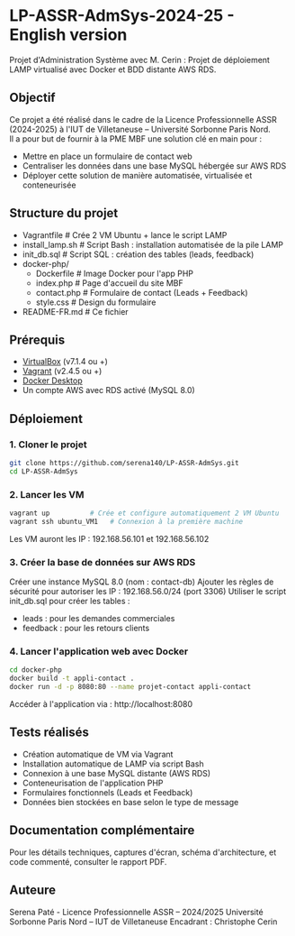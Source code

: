 # LP-ASSR-AdmSys-2024-25 - English version
Projet d'Administration Système avec M. Cerin : Projet de déploiement LAMP virtualisé avec Docker et BDD distante AWS RDS.

## Objectif
Ce projet a été réalisé dans le cadre de la Licence Professionnelle ASSR (2024-2025) à l'IUT de Villetaneuse – Université Sorbonne Paris Nord.  
Il a pour but de fournir à la PME MBF une solution clé en main pour :

- Mettre en place un formulaire de contact web
- Centraliser les données dans une base MySQL hébergée sur AWS RDS
- Déployer cette solution de manière automatisée, virtualisée et conteneurisée

## Structure du projet
- Vagrantfile # Crée 2 VM Ubuntu + lance le script LAMP
- install_lamp.sh # Script Bash : installation automatisée de la pile LAMP
- init_db.sql # Script SQL : création des tables (leads, feedback)
- docker-php/
  - Dockerfile # Image Docker pour l'app PHP
  - index.php # Page d'accueil du site MBF
  - contact.php # Formulaire de contact (Leads + Feedback)
  - style.css # Design du formulaire
- README-FR.md # Ce fichier

## Prérequis

- [VirtualBox](https://www.virtualbox.org/) (v7.1.4 ou +)
- [Vagrant](https://developer.hashicorp.com/vagrant/downloads) (v2.4.5 ou +)
- [Docker Desktop](https://www.docker.com/products/docker-desktop/)
- Un compte AWS avec RDS activé (MySQL 8.0)

## Déploiement

### 1. Cloner le projet

```bash
git clone https://github.com/serena140/LP-ASSR-AdmSys.git
cd LP-ASSR-AdmSys
```

### 2. Lancer les VM

```bash
vagrant up          # Crée et configure automatiquement 2 VM Ubuntu
vagrant ssh ubuntu_VM1   # Connexion à la première machine
```
Les VM auront les IP : 192.168.56.101 et 192.168.56.102

### 3. Créer la base de données sur AWS RDS
Créer une instance MySQL 8.0 (nom : contact-db)
Ajouter les règles de sécurité pour autoriser les IP : 192.168.56.0/24 (port 3306)
Utiliser le script init_db.sql pour créer les tables :
- leads : pour les demandes commerciales
- feedback : pour les retours clients

### 4. Lancer l'application web avec Docker
```bash
cd docker-php
docker build -t appli-contact .
docker run -d -p 8080:80 --name projet-contact appli-contact
```
Accéder à l'application via : http://localhost:8080

## Tests réalisés
- Création automatique de VM via Vagrant
- Installation automatique de LAMP via script Bash
- Connexion à une base MySQL distante (AWS RDS)
- Conteneurisation de l'application PHP
- Formulaires fonctionnels (Leads et Feedback)
- Données bien stockées en base selon le type de message

## Documentation complémentaire
Pour les détails techniques, captures d'écran, schéma d'architecture, et code commenté, consulter le rapport PDF.

## Auteure
Serena Paté - Licence Professionnelle ASSR – 2024/2025
Université Sorbonne Paris Nord – IUT de Villetaneuse
Encadrant : Christophe Cerin
